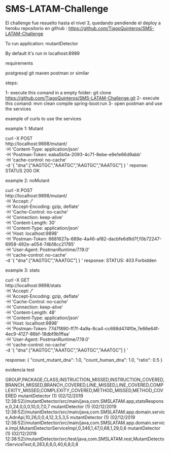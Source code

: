 # SMS-LATAM-Challenge

El challenge fue resuelto hasta el nivel 3, quedando pendiende el deploy a heroku
repositorio en github : https://github.com/TiagoQuinteros/SMS-LATAM-Challenge


To run application: mutantDetector

By default it's run in localhost:8989

requirements

postgresql
git
maven
postman or similar


steps:

1- execute this comand in a empty folder: git clone https://github.com/TiagoQuinteros/SMS-LATAM-Challenge.git
2- execute this comand: mvn clean compile spring-boot:run
3- open postman and use the services

example of curls to use the services

example 1: Mutant

curl -X POST \
  http://localhost:9898/mutant/ \
  -H 'Content-Type: application/json' \
  -H 'Postman-Token: eaba5b0a-2093-4c71-8ebe-e9e1e66d9abb' \
  -H 'cache-control: no-cache' \
  -d '{
"dna":["AAGTGC","AAATGC","AAGTGC","AAATGC"]
}
'
reponse: STATUS 200 OK

example 2: noMutant

curl -X POST \
  http://localhost:9898/mutant/ \
  -H 'Accept: */*' \
  -H 'Accept-Encoding: gzip, deflate' \
  -H 'Cache-Control: no-cache' \
  -H 'Connection: keep-alive' \
  -H 'Content-Length: 30' \
  -H 'Content-Type: application/json' \
  -H 'Host: localhost:9898' \
  -H 'Postman-Token: 6681627a-689e-4a46-af82-dacbfe6d9d7f,f0b72247-6958-492e-a054-74b18cc21785' \
  -H 'User-Agent: PostmanRuntime/7.19.0' \
  -H 'cache-control: no-cache' \
  -d '{
"dna":["AAGTGC","AAATGC"]
}
'
response: STATUS: 403 Forbidden

example 3: stats

curl -X GET \
  http://localhost:9898/stats \
  -H 'Accept: */*' \
  -H 'Accept-Encoding: gzip, deflate' \
  -H 'Cache-Control: no-cache' \
  -H 'Connection: keep-alive' \
  -H 'Content-Length: 48' \
  -H 'Content-Type: application/json' \
  -H 'Host: localhost:9898' \
  -H 'Postman-Token: 77d7f890-ff7f-4a9a-8ca4-cc688d474f0e,7e66e64f-4ec9-4127-86bf-18dbf9b1ffaa' \
  -H 'User-Agent: PostmanRuntime/7.19.0' \
  -H 'cache-control: no-cache' \
  -d '{
"dna":["AAGTGC","AAATGC","AAGTGC","AAATGC"]
}
'

response: 
{
    "count_mutant_dna": 1.0,
    "count_human_dna": 1.0,
    "ratio": 0.5
}


evidencia test 

GROUP,PACKAGE,CLASS,INSTRUCTION_MISSED,INSTRUCTION_COVERED,BRANCH_MISSED,BRANCH_COVERED,LINE_MISSED,LINE_COVERED,COMPLEXITY_MISSED,COMPLEXITY_COVERED,METHOD_MISSED,METHOD_COVERED
mutantDetector (1) (02/12/2019 12:38:52)/mutantDetector/src/main/java,com.SMSLATAM.app,statsResponse,0,24,0,0,0,10,0,7,0,7
mutantDetector (1) (02/12/2019 12:38:52)/mutantDetector/src/main/java,com.SMSLATAM.app.domain.service,AdnApi,10,26,0,0,4,12,3,5,3,5
mutantDetector (1) (02/12/2019 12:38:52)/mutantDetector/src/main/java,com.SMSLATAM.app.domain.service.Impl,MutantDetectorServiceImpl,0,346,1,47,0,68,1,29,0,6
mutantDetector (1) (02/12/2019 12:38:52)/mutantDetector/src/test/java,com.SMSLATAM.rest,MutantDetectorServiceTest,6,283,6,6,0,40,6,8,0,8



